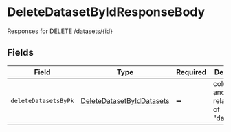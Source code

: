 # DeleteDatasetByIdResponseBody

Responses for DELETE /datasets/{id}


## Fields

| Field                                                                             | Type                                                                              | Required                                                                          | Description                                                                       |
| --------------------------------------------------------------------------------- | --------------------------------------------------------------------------------- | --------------------------------------------------------------------------------- | --------------------------------------------------------------------------------- |
| `deleteDatasetsByPk`                                                              | [DeleteDatasetByIdDatasets](../../models/operations/deletedatasetbyiddatasets.md) | :heavy_minus_sign:                                                                | columns and relationships of "datasets"                                           |